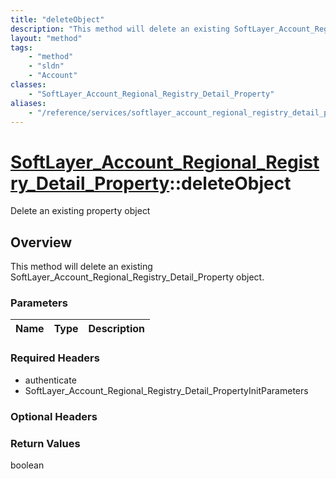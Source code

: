 ```yaml
---
title: "deleteObject"
description: "This method will delete an existing SoftLayer_Account_Regional_Registry_Detail_Property object."
layout: "method"
tags:
    - "method"
    - "sldn"
    - "Account"
classes:
    - "SoftLayer_Account_Regional_Registry_Detail_Property"
aliases:
    - "/reference/services/softlayer_account_regional_registry_detail_property/deleteObject"
---
```

# [SoftLayer_Account_Regional_Registry_Detail_Property](/reference/services/SoftLayer_Account_Regional_Registry_Detail_Property)::deleteObject

Delete an existing property object


## Overview 
This method will delete an existing SoftLayer_Account_Regional_Registry_Detail_Property object. 

### Parameters 
|Name | Type | Description |
| --- | --- | --- |


### Required Headers
* authenticate
* SoftLayer_Account_Regional_Registry_Detail_PropertyInitParameters

### Optional Headers

### Return Values
boolean

